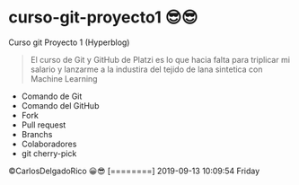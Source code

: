 # curso-git-proyecto1 😎😎
Curso git Proyecto 1 (Hyperblog) 
> El curso de Git y GitHub de Platzi es lo que hacia falta para triplicar mi salario y lanzarme a la industira del tejido de lana sintetica con Machine Learning 

- Comando de Git
- Comando del GitHub
- Fork
- Pull request
- Branchs
- Colaboradores
- git cherry-pick

&copy;CarlosDelgadoRico 😀😎
[========]
2019-09-13 10:09:54 Friday
